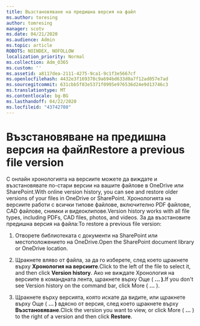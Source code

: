 ```yaml
---
title: Възстановяване на предишна версия на файл
ms.author: toresing
author: tomresing
manager: scotv
ms.date: 04/21/2020
ms.audience: Admin
ms.topic: article
ROBOTS: NOINDEX, NOFOLLOW
localization_priority: Normal
ms.collection: Adm_O365
ms.custom: ''
ms.assetid: a8117dea-2111-4275-9ca1-9c1f3e5667cf
ms.openlocfilehash: 4432e3f169378c9a694bd633d0a7f12ad057e7ad
ms.sourcegitcommit: 631cbb5f03e5371f0995e976536d24e9d13746c3
ms.translationtype: MT
ms.contentlocale: bg-BG
ms.lasthandoff: 04/22/2020
ms.locfileid: "43742708"
---
```

# <a name="restore-a-previous-file-version"></a><span data-ttu-id="cc055-102">Възстановяване на предишна версия на файл</span><span class="sxs-lookup"><span data-stu-id="cc055-102">Restore a previous file version</span></span>

<span data-ttu-id="cc055-103">С онлайн хронологията на версиите можете да виждате и възстановявате по-стари версии на вашите файлове в OneDrive или SharePoint.</span><span class="sxs-lookup"><span data-stu-id="cc055-103">With online version history, you can see and restore older versions of your files in OneDrive or SharePoint.</span></span> <span data-ttu-id="cc055-104">Хронологията на версиите работи с всички типове файлове, включително PDF файлове, CAD файлове, снимки и видеоклипове.</span><span class="sxs-lookup"><span data-stu-id="cc055-104">Version history works with all file types, including PDFs, CAD files, photos, and videos.</span></span> <span data-ttu-id="cc055-105">За да възстановите предишна версия на файла:</span><span class="sxs-lookup"><span data-stu-id="cc055-105">To restore a previous file version:</span></span>
  
1. <span data-ttu-id="cc055-106">Отворете библиотеката с документи на SharePoint или местоположението на OneDrive.</span><span class="sxs-lookup"><span data-stu-id="cc055-106">Open the SharePoint document library or OneDrive location.</span></span>
    
2. <span data-ttu-id="cc055-107">Щракнете вляво от файла, за да го изберете, след което щракнете върху **Хронология на версиите**.</span><span class="sxs-lookup"><span data-stu-id="cc055-107">Click to the left of the file to select it, and then click **Version history**.</span></span> <span data-ttu-id="cc055-108">Ако не виждате Хронология на версиите в командната лента, щракнете върху Още ( **... ).**</span><span class="sxs-lookup"><span data-stu-id="cc055-108">If you don't see Version history on the command bar, click More ( **...** ).</span></span> 
    
3. <span data-ttu-id="cc055-109">Щракнете върху версията, която искате да видите, или щракнете върху Още ( **... )** вдясно от версия, след което щракнете върху **Възстановяване**.</span><span class="sxs-lookup"><span data-stu-id="cc055-109">Click the version you want to view, or click More ( **...** ) to the right of a version and then click **Restore**.</span></span>
    

